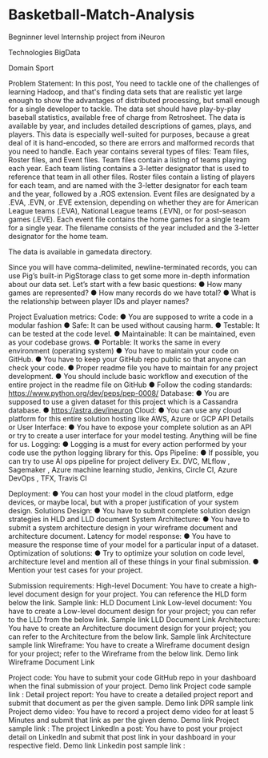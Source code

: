 # Basketball-Match-Analysis
Begninner level Internship project from iNeuron

Technologies BigData

Domain Sport

Problem Statement:
In this post, You need to tackle one of the challenges of learning Hadoop, and that's finding
data sets that are realistic yet large enough to show the advantages of distributed
processing, but small enough for a single developer to tackle. The data set should have
play-by-play baseball statistics, available free of charge from Retrosheet. The data is
available by year, and includes detailed descriptions of games, plays, and players. This
data is especially well-suited for purposes, because a great deal of it is hand-encoded, so
there are errors and malformed records that you need to handle.
Each year contains several types of files: Team files, Roster files, and Event files. Team files
contain a listing of teams playing each year. Each team listing contains a 3-letter
designator that is used to reference that team in all other files. Roster files contain a listing
of players for each team, and are named with the 3-letter designator for each team and
the year, followed by a .ROS extension. Event files are designated by a .EVA, .EVN, or .EVE
extension, depending on whether they are for American League teams (.EVA), National
League teams (.EVN), or for post-season games (.EVE). Each event file contains the home
games for a single team for a single year. The filename consists of the year included and
the 3-letter designator for the home team.

The data is available in gamedata directory.

Since you will have comma-delimited, newline-terminated records, you can use Pig’s
built-in PigStorage class to get some more in-depth information about our data set. Let’s
start with a few basic questions:
● How many games are represented?
● How many records do we have total?
● What is the relationship between player IDs and player names?

Project Evaluation metrics:
Code:
● You are supposed to write a code in a modular fashion
● Safe: It can be used without causing harm.
● Testable: It can be tested at the code level.
● Maintainable: It can be maintained, even as your codebase grows.
● Portable: It works the same in every environment (operating system)
● You have to maintain your code on GitHub.
● You have to keep your GitHub repo public so that anyone can check your code.
● Proper readme file you have to maintain for any project development.
● You should include basic workflow and execution of the entire project in the
readme file on GitHub
● Follow the coding standards: https://www.python.org/dev/peps/pep-0008/
Database:
● You are supposed to use a given dataset for this project which is a Cassandra
database.
● https://astra.dev/ineuron
Cloud:
● You can use any cloud platform for this entire solution hosting like AWS, Azure
or GCP
API Details or User Interface:
● You have to expose your complete solution as an API or try to create a user
interface for your model testing. Anything will be fine for us.
Logging:
● Logging is a must for every action performed by your code use the python
logging library for this.
Ops Pipeline:
● If possible, you can try to use AI ops pipeline for project delivery Ex. DVC,
MLflow , Sagemaker , Azure machine learning studio, Jenkins, Circle CI, Azure
DevOps , TFX, Travis CI

Deployment:
● You can host your model in the cloud platform, edge devices, or maybe local,
but with a proper justification of your system design.
Solutions Design:
● You have to submit complete solution design strategies in HLD and LLD
document
System Architecture:
● You have to submit a system architecture design in your wireframe document
and architecture document.
Latency for model response:
● You have to measure the response time of your model for a particular input of a
dataset.
Optimization of solutions:
● Try to optimize your solution on code level, architecture level and mention all of
these things in your final submission.
● Mention your test cases for your project.

Submission requirements:
High-level Document:
You have to create a high-level document design for your project. You can reference
the HLD form below the link.
Sample link:
HLD Document Link
Low-level document:
You have to create a Low-level document design for your project; you can refer to the
LLD from the below link.
Sample link
LLD Document Link
Architecture: You have to create an Architecture document design for your project;
you can refer to the Architecture from the below link.
Sample link
Architecture sample link
Wireframe: You have to create a Wireframe document design for your project; refer
to the Wireframe from the below link.
Demo link
Wireframe Document Link

Project code:
You have to submit your code GitHub repo in your dashboard when the final
submission of your project.
Demo link
Project code sample link :
Detail project report:
You have to create a detailed project report and submit that document as per the given
sample.
Demo link
DPR sample link
Project demo video:
You have to record a project demo video for at least 5 Minutes and submit that link as
per the given demo.
Demo link
Project sample link :
The project LinkedIn a post:
You have to post your project detail on LinkedIn and submit that post link in your
dashboard in your respective field.
Demo link
Linkedin post sample link :

